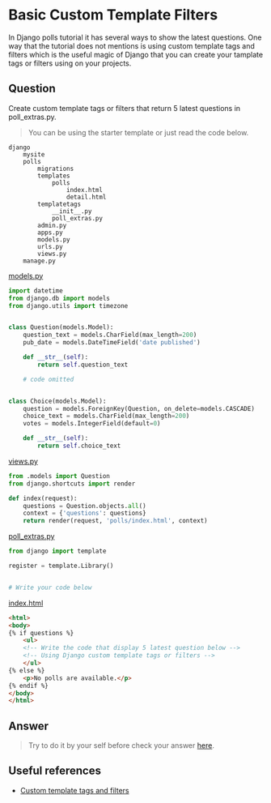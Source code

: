 # Basic Custom Template Filters

In Django polls tutorial it has several ways to show the latest questions.
One way that the tutorial does not mentions is using custom template tags and filters which is the useful magic of Django that you can create your tamplate tags or filters using on your projects.   

## Question
Create custom template tags or filters that return 5 latest questions in poll_extras.py.  

> You can be using the starter template or just read the code below.   
```
django
    mysite
    polls
        migrations
        templates
            polls
                index.html
                detail.html
        templatetags
            __init__.py
            poll_extras.py
        admin.py
        apps.py
        models.py
        urls.py
        views.py
    manage.py
```  

[models.py](starter/polls/models.py)
``` python
import datetime
from django.db import models
from django.utils import timezone


class Question(models.Model):
    question_text = models.CharField(max_length=200)
    pub_date = models.DateTimeField('date published')

    def __str__(self):
        return self.question_text

    # code omitted


class Choice(models.Model):
    question = models.ForeignKey(Question, on_delete=models.CASCADE)
    choice_text = models.CharField(max_length=200)
    votes = models.IntegerField(default=0)

    def __str__(self):
        return self.choice_text

```  

[views.py](starter/polls/views.py)
``` python
from .models import Question
from django.shortcuts import render

def index(request):
    questions = Question.objects.all()
    context = {'questions': questions}
    return render(request, 'polls/index.html', context)
```  

[poll_extras.py](starter/polls/templatetags/poll_extras.py)
``` python
from django import template

register = template.Library()


# Write your code below

```  

[index.html](starter/polls/templates/polls/index.html)  
``` html
<html>
<body>
{% if questions %}
    <ul>
    <!-- Write the code that display 5 latest question below -->
    <!-- Using Django custom template tags or filters -->
    </ul>
{% else %}
    <p>No polls are available.</p>
{% endif %}
</body>
</html>
```  

## Answer
> Try to do it by your self before check your answer [here](answer/README.md).

## Useful references
- [Custom template tags and filters](https://docs.djangoproject.com/en/2.2/howto/custom-template-tags/)